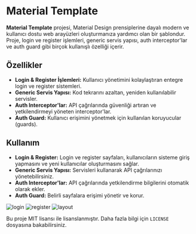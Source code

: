 # Material Template

**Material Template** projesi, Material Design prensiplerine dayalı modern ve kullanıcı dostu web arayüzleri oluşturmanıza yardımcı olan bir şablondur. Proje, login ve register işlemleri, generic servis yapısı, auth interceptor'lar ve auth guard gibi birçok kullanışlı özelliği içerir.

## Özellikler

- **Login & Register İşlemleri:** Kullanıcı yönetimini kolaylaştıran entegre login ve register sistemleri.
- **Generic Servis Yapısı:** Kod tekrarını azaltan, yeniden kullanılabilir servisler.
- **Auth Interceptor'lar:** API çağrılarında güvenliği artıran ve yetkilendirmeyi yöneten interceptor'lar.
- **Auth Guard:** Kullanıcı erişimini yönetmek için kullanılan koruyucular (guards).

## Kullanım

- **Login & Register:** Login ve register sayfaları, kullanıcıların sisteme giriş yapmasını ve yeni kullanıcılar oluşturmasını sağlar.
- **Generic Servis Yapısı:** Servisleri kullanarak API çağrılarınızı yönetebilirsiniz.
- **Auth Interceptor'lar:** API çağrılarında yetkilendirme bilgilerini otomatik olarak ekler.
- **Auth Guard:** Belirli sayfalara erişimi yönetir ve korur.

![login](https://github.com/user-attachments/assets/5b80d791-8996-4e98-9775-002e177aa514)
![register](https://github.com/user-attachments/assets/1471b901-1921-4e25-a260-83aef8504eef)
![layout](https://github.com/user-attachments/assets/7e1dce4c-746d-41ee-9a97-a16c005c195f)

Bu proje MIT lisansı ile lisanslanmıştır. Daha fazla bilgi için `LICENSE` dosyasına bakabilirsiniz.
